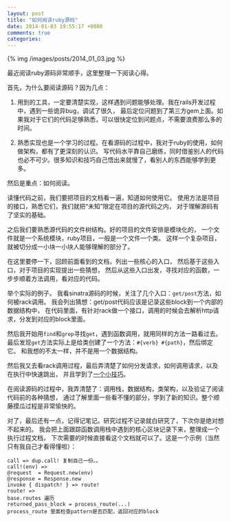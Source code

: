 ```yaml
---
layout: post
title: "如何阅读ruby源码"
date: 2014-01-03 19:55:17 +0800
comments: true
categories: 
---
```


{% img /images/posts/2014_01_03.jpg %}


最近阅读ruby源码非常顺手，这里整理一下阅读心得。

首先，为什么要阅读源码？因为几点：

1. 用到的工具，一定要清楚实现，这样遇到问题能够处理。我在rails开发过程中，遇到一些诡异bug，调试了很久，
最后定位问题到了第三方gem上面。如果我对于它们的代码足够熟悉，可以很快定位到问题点，不需要浪费那么多的时间。

2. 熟悉实现也是一个学习的过程。在看源码的过程中，我对于ruby的使用，如何做架构，都有了更深刻的认识。
写代码水平靠自己磨练，同时借鉴别人的代码也必不可少。很多知识和技巧自己悟出来就慢了，看别人的东西能够学到更多。

然后是重点：如何阅读。

读懂代码之前，我们要把项目的文档看一遍，知道如何使用它。
使用方法是项目的接口，熟悉它们，我们就把“未知”限定在项目的源代码之内，
对于理解源码有了坚实的基础。

之后我们要熟悉源代码的文件树结构。好的项目的文件安排是模块化的，
一个文件就是一个系统模块，ruby项目，一般是一个文件一个类。
这样一个复杂项目，就被切分成一小块一小块人能够理解的部分了。

在这里要停一下，回顾前面看到的文档，列出一些核心的入口，
然后基于这些入口，对于项目的实现提出一些猜想，
然后从这些入口出发，寻找对应的函数，一步步顺着方法调用，看对应的代码。

举个实际的例子。
我看sinatra源码的时候，关注了几个入口：`get/post`方法，如何被rack调用。
我会列出猜想：get/post代码应该是记录这些block到一个内部的数据结构中，
在代码里面，有针对rack做一个接口，调用的时候会去解析http请求，分发到对应的block里面。

然后我开始用`find`和`grep`寻找`get`，遇到函数调用，就用同样的方法一路看过去。
最后发现`get`方法实际上是给类创建了一个方法：`#{verb} #{path}`，然后绑定它。
和我想的不太一样，并不是用一个数据结构。

然后我又去看rack调用过程，最后弄清楚了如何分发请求，如何调用请求，以及在执行中快速跳出，
并且学到了[一个小技巧](http://ruby-china.org/topics/16349)。

在阅读源码的过程中，我弄清楚了：调用栈，数据结构，类架构，以及验证了阅读代码前的各种猜想，
通过了解里面一些看不懂的部分，学到了新的知识。整个顺藤摸瓜过程是非常愉快的。

对了，最后还有一点，记得记笔记。研究过程不记录就白研究了，下次你是绝对想不起来的。
我会把上面跟踪函数调用栈中遇到的核心区块记录下来，整理成一个执行过程文档，
下次需要的时候直接看这个文档就可以了。这是一个示例（当然只有我自己才看得懂啦）：

```
call => dup.call! 复制自己一份。。
call!(env) =>
@request  = Request.new(env)
@response = Response.new
invoke { dispatch! } => route!
route! =>
base.routes 遍历
returned_pass_block = process_route(...) 
process_route 里面检查pattern是否匹配，返回对应的block
```
